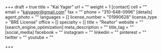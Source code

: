 +++
draft = true
title = "Kai Yager"
url = ""
weight = 1
[contact]
cell = ""
email = "kaiyager@gmail.com"
fax = ""
phone = "310-648-0996"
[details]
agent_photo = ""
languages = []
license_number = "01990628"
license_type = "BRE License"
office = []
specialty = []
title = "Realtor"
website = ""
[search_engine_optimization]
meta_description = ""
title_tag = ""
[social_media]
facebook = ""
instagram = ""
linkedin = ""
pinterest = ""
twitter = ""
youtube = ""

+++
